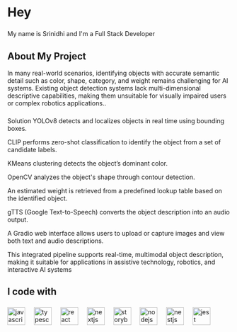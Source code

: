 <h1 align="left">Hey </h1>

###

<p align="left">My name is Srinidhi and I'm a Full Stack Developer</p>

###

<h2 align="left">About My Project</h2>
<p>In many real-world scenarios, identifying objects with accurate semantic detail such as color, shape, category, and weight remains challenging for AI systems. Existing object detection systems lack multi-dimensional descriptive capabilities, making them unsuitable for visually impaired users or complex robotics applications..​</p>

###

<p align="left">Solution YOLOv8 detects and localizes objects in real time using bounding boxes.​<br>

CLIP performs zero-shot classification to identify the object from a set of candidate labels.​

KMeans clustering detects the object’s dominant color.​

OpenCV analyzes the object's shape through contour detection.​

An estimated weight is retrieved from a predefined lookup table based on the identified object.​

gTTS (Google Text-to-Speech) converts the object description into an audio output.​

A Gradio web interface allows users to upload or capture images and view both text and audio descriptions.​

This integrated pipeline supports real-time, multimodal object description, making it suitable for applications in assistive technology, robotics, and interactive AI systems​</p>

###

<h2 align="left">I code with</h2>

###

<div align="left">
  <img src="https://cdn.jsdelivr.net/gh/devicons/devicon/icons/javascript/javascript-original.svg" height="40" alt="javascript logo"  />
  <img width="12" />
  <img src="https://cdn.jsdelivr.net/gh/devicons/devicon/icons/typescript/typescript-original.svg" height="40" alt="typescript logo"  />
  <img width="12" />
  <img src="https://cdn.jsdelivr.net/gh/devicons/devicon/icons/react/react-original.svg" height="40" alt="react logo"  />
  <img width="12" />
  <img src="https://cdn.jsdelivr.net/gh/devicons/devicon/icons/nextjs/nextjs-original.svg" height="40" alt="nextjs logo"  />
  <img width="12" />
  <img src="https://cdn.jsdelivr.net/gh/devicons/devicon/icons/storybook/storybook-original.svg" height="40" alt="storybook logo"  />
  <img width="12" />
  <img src="https://cdn.jsdelivr.net/gh/devicons/devicon/icons/nodejs/nodejs-original.svg" height="40" alt="nodejs logo"  />
  <img width="12" />
  <img src="https://cdn.jsdelivr.net/gh/devicons/devicon/icons/nestjs/nestjs-original.svg" height="40" alt="nestjs logo"  />
  <img width="12" />
  <img src="https://cdn.jsdelivr.net/gh/devicons/devicon/icons/jest/jest-plain.svg" height="40" alt="jest logo"  />
</div>

###

